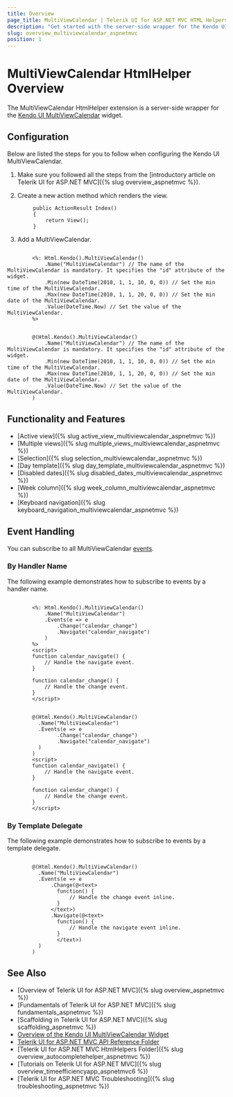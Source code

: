 ```yaml
---
title: Overview
page_title: MultiViewCalendar | Telerik UI for ASP.NET MVC HTML Helpers
description: "Get started with the server-side wrapper for the Kendo UI MultiViewCalendar widget for ASP.NET MVC."
slug: overview_multiviewcalendar_aspnetmvc
position: 1
---
```


# MultiViewCalendar HtmlHelper Overview

The MultiViewCalendar HtmlHelper extension is a server-side wrapper for the [Kendo UI MultiViewCalendar](https://demos.telerik.com/kendo-ui/multiviewcalendar/index) widget.

## Configuration

Below are listed the steps for you to follow when configuring the Kendo UI MultiViewCalendar.

1. Make sure you followed all the steps from the [introductory article on Telerik UI for ASP.NET MVC]({% slug overview_aspnetmvc %}).
1. Create a new action method which renders the view.

            public ActionResult Index()
            {
                return View();
            }

1. Add a MultiViewCalendar.

```ASPX

        <%: Html.Kendo().MultiViewCalendar()
            .Name("MultiViewCalendar") // The name of the MultiViewCalendar is mandatory. It specifies the "id" attribute of the widget.
            .Min(new DateTime(2010, 1, 1, 10, 0, 0)) // Set the min time of the MultiViewCalendar.
            .Max(new DateTime(2010, 1, 1, 20, 0, 0)) // Set the min date of the MultiViewCalendar.
            .Value(DateTime.Now) // Set the value of the MultiViewCalendar.
        %>
```
```Razor

        @(Html.Kendo().MultiViewCalendar()
            .Name("MultiViewCalendar") // The name of the MultiViewCalendar is mandatory. It specifies the "id" attribute of the widget.
            .Min(new DateTime(2010, 1, 1, 10, 0, 0)) // Set the min time of the MultiViewCalendar.
            .Max(new DateTime(2010, 1, 1, 20, 0, 0)) // Set the min date of the MultiViewCalendar.
            .Value(DateTime.Now) // Set the value of the MultiViewCalendar.
        )
```

## Functionality and Features

* [Active view]({% slug active_view_multiviewcalendar_aspnetmvc %})
* [Multiple views]({% slug multiple_views_multiviewcalendar_aspnetmvc %})
* [Selection]({% slug selection_multiviewcalendar_aspnetmvc %})
* [Day template]({% slug day_template_multiviewcalendar_aspnetmvc %})
* [Disabled dates]({% slug disabled_dates_multiviewcalendar_aspnetmvc %})
* [Week column]({% slug week_column_multiviewcalendar_aspnetmvc %})
* [Keyboard navigation]({% slug keyboard_navigation_multiviewcalendar_aspnetmvc %})

## Event Handling

You can subscribe to all MultiViewCalendar [events](http://docs.telerik.com/kendo-ui/api/javascript/ui/multiviewcalendar#events).

### By Handler Name

The following example demonstrates how to subscribe to events by a handler name.

```ASPX

        <%: Html.Kendo().MultiViewCalendar()
            .Name("MultiViewCalendar")
            .Events(e => e
                .Change("calendar_change")
                .Navigate("calendar_navigate")
            )
        %>
        <script>
        function calendar_navigate() {
            // Handle the navigate event.
        }

        function calendar_change() {
            // Handle the change event.
        }
        </script>
```
```Razor

        @(Html.Kendo().MultiViewCalendar()
          .Name("MultiViewCalendar")
          .Events(e => e
                .Change("calendar_change")
                .Navigate("calendar_navigate")
          )
        )
        <script>
        function calendar_navigate() {
            // Handle the navigate event.
        }

        function calendar_change() {
            // Handle the change event.
        }
        </script>
```

### By Template Delegate

The following example demonstrates how to subscribe to events by a template delegate.

```Razor

        @(Html.Kendo().MultiViewCalendar()
          .Name("MultiViewCalendar")
          .Events(e => e
              .Change(@<text>
                function() {
                    // Handle the change event inline.
                }
              </text>)
              .Navigate(@<text>
                function() {
                    // Handle the navigate event inline.
                }
                </text>)
          )
        )
```

## See Also

* [Overview of Telerik UI for ASP.NET MVC]({% slug overview_aspnetmvc %})
* [Fundamentals of Telerik UI for ASP.NET MVC]({% slug fundamentals_aspnetmvc %})
* [Scaffolding in Telerik UI for ASP.NET MVC]({% slug scaffolding_aspnetmvc %})
* [Overview of the Kendo UI MultiViewCalendar Widget](http://docs.telerik.com/kendo-ui/controls/scheduling/multiviewcalendar/overview)
* [Telerik UI for ASP.NET MVC API Reference Folder](http://docs.telerik.com/aspnet-mvc/api/Kendo.Mvc/AggregateFunction)
* [Telerik UI for ASP.NET MVC HtmlHelpers Folder]({% slug overview_autocompletehelper_aspnetmvc %})
* [Tutorials on Telerik UI for ASP.NET MVC]({% slug overview_timeefficiencyapp_aspnetmvc6 %})
* [Telerik UI for ASP.NET MVC Troubleshooting]({% slug troubleshooting_aspnetmvc %})
